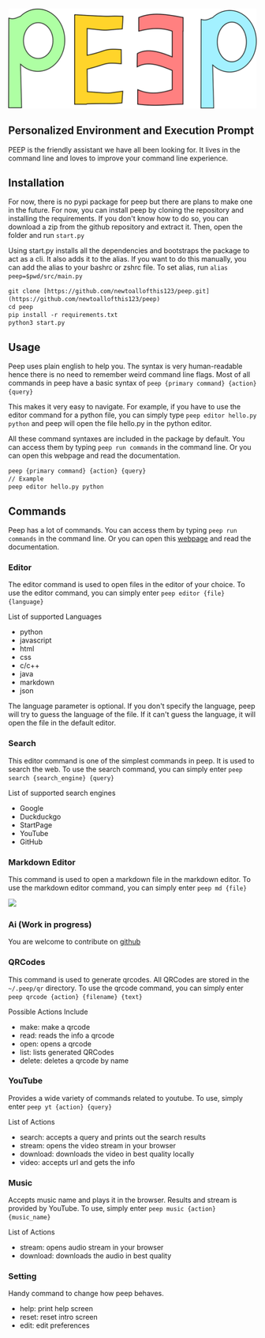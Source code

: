 
![Header Image](/docs/static/header.svg)

## Personalized Environment and Execution Prompt

PEEP is the friendly assistant we have all been looking for. It lives in the command line and loves to improve your command line experience.

## Installation

For now, there is no pypi package for peep but there are plans to make one in the future. For now, you can install peep by cloning the repository and installing the requirements. If you don't know how to do so, you can download a zip from the github repository and extract it. Then, open the folder and run `start.py`

Using start.py installs all the dependencies and bootstraps the package to act as a cli. It also adds it to the alias. If you want to do this manually, you can add the alias to your bashrc or zshrc file. To set alias, run `alias peep=$pwd/src/main.py`

```shell
git clone [https://github.com/newtoallofthis123/peep.git](https://github.com/newtoallofthis123/peep)  
cd peep  
pip install -r requirements.txt  
python3 start.py
```

## Usage

Peep uses plain english to help you. The syntax is very human-readable hence there is no need to remember weird command line flags. Most of all commands in peep have a basic syntax of `peep {primary command} {action} {query}`

This makes it very easy to navigate. For example, if you have to use the editor command for a python file, you can simply type `peep editor hello.py python` and peep will open the file hello.py in the python editor.

All these command syntaxes are included in the package by default. You can access them by typing `peep run commands` in the command line. Or you can open this webpage and read the documentation.

```shell
peep {primary command} {action} {query}  
// Example  
peep editor hello.py python
```

## Commands

Peep has a lot of commands. You can access them by typing `peep run commands` in the command line. Or you can open this [webpage](https://peep.noobscience.rocks/#commands) and read the documentation.

### Editor

The editor command is used to open files in the editor of your choice. To use the editor command, you can simply enter `peep editor {file} {language}`

List of supported Languages

-   python
-   javascript
-   html
-   css
-   c/c++
-   java
-   markdown
-   json

The language parameter is optional. If you don't specify the language, peep will try to guess the language of the file. If it can't guess the language, it will open the file in the default editor.

### Search

This editor command is one of the simplest commands in peep. It is used to search the web. To use the search command, you can simply enter `peep search {search_engine} {query}`

List of supported search engines

-   Google
-   Duckduckgo
-   StartPage
-   YouTube
-   GitHub

### Markdown Editor

This command is used to open a markdown file in the markdown editor. To use the markdown editor command, you can simply enter `peep md {file}`

![](/docs/staic/md_example.png)

### Ai (Work in progress)

You are welcome to contribute on [github](https://github.com/newtoallofthis123/peep/tree/main/src/service/ai)

### QRCodes

This command is used to generate qrcodes. All QRCodes are stored in the `~/.peep/qr` directory. To use the qrcode command, you can simply enter `peep qrcode {action} {filename} {text}`

Possible Actions Include

-   make: make a qrcode
-   read: reads the info a qrcode
-   open: opens a qrcode
-   list: lists generated QRCodes
-   delete: deletes a qrcode by name

### YouTube

Provides a wide variety of commands related to youtube. To use, simply enter `peep yt {action} {query}`

List of Actions

-   search: accepts a query and prints out the search results
-   stream: opens the video stream in your browser
-   download: downloads the video in best quality locally
-   video: accepts url and gets the info

### Music

Accepts music name and plays it in the browser. Results and stream is provided by YouTube. To use, simply enter `peep music {action} {music_name}`

List of Actions

-   stream: opens audio stream in your browser
-   download: downloads the audio in best quality

### Setting

Handy command to change how peep behaves.

-   help: print help screen
-   reset: reset intro screen
-   edit: edit preferences
